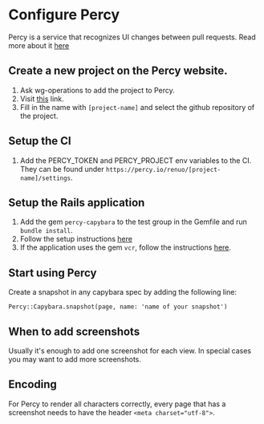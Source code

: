 # Configure Percy

Percy is a service that recognizes UI changes between pull requests. Read more about it [here](https://percy.io)

## Create a new project on the Percy website.

1. Ask wg-operations to add the project to Percy.
1. Visit [this](https://percy.io/organizations/renuo/projects/new) link.
1. Fill in the name with `[project-name]` and select the github repository of the project.

## Setup the CI

1. Add the PERCY_TOKEN and PERCY_PROJECT env variables to the CI.
They can be found under `https://percy.io/renuo/[project-name]/settings`.

## Setup the Rails application

1. Add the gem `percy-capybara` to the test group in the Gemfile and run `bundle install`.
1. Follow the setup instructions [here](https://percy.io/docs/clients/ruby/capybara-rails#setup)
1. If the application uses the gem `vcr`,
follow the instructions [here](https://percy.io/docs/clients/ruby/capybara-rails#_web-mock/vcr-users).

## Start using Percy

Create a snapshot in any capybara spec by adding the following line:

`Percy::Capybara.snapshot(page, name: 'name of your snapshot')`

## When to add screenshots

Usually it's enough to add one screenshot for each view.
In special cases you may want to add more screenshots.

## Encoding

For Percy to render all characters correctly, every page that has a screenshot needs to have
the header `<meta charset="utf-8">`.
